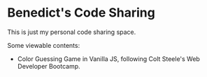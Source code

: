# Benedict's Code Sharing
This is just my personal code sharing space.

Some viewable contents:
- Color Guessing Game in Vanilla JS, following Colt Steele's Web Developer Bootcamp.
